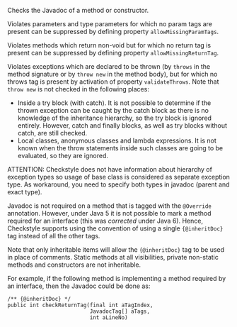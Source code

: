 Checks the Javadoc of a method or constructor.

Violates parameters and type parameters for which no param tags are
present can be suppressed by defining property `allowMissingParamTags`.

Violates methods which return non-void but for which no return tag is
present can be suppressed by defining property `allowMissingReturnTag`.

Violates exceptions which are declared to be thrown (by `throws` in the
method signature or by `throw new` in the method body), but for which no
throws tag is present by activation of property `validateThrows`. Note
that `throw new` is not checked in the following places:

- Inside a try block (with catch). It is not possible to determine if
  the thrown exception can be caught by the catch block as there is no
  knowledge of the inheritance hierarchy, so the try block is ignored
  entirely. However, catch and finally blocks, as well as try blocks
  without catch, are still checked.
- Local classes, anonymous classes and lambda expressions. It is not
  known when the throw statements inside such classes are going to be
  evaluated, so they are ignored.

ATTENTION: Checkstyle does not have information about hierarchy of
exception types so usage of base class is considered as separate
exception type. As workaround, you need to specify both types in javadoc
(parent and exact type).

Javadoc is not required on a method that is tagged with the `@Override`
annotation. However, under Java 5 it is not possible to mark a method
required for an interface (this was *corrected* under Java 6). Hence,
Checkstyle supports using the convention of using a single
`{@inheritDoc}` tag instead of all the other tags.

Note that only inheritable items will allow the `{@inheritDoc}` tag to
be used in place of comments. Static methods at all visibilities,
private non-static methods and constructors are not inheritable.

For example, if the following method is implementing a method required
by an interface, then the Javadoc could be done as:

    /** {@inheritDoc} */
    public int checkReturnTag(final int aTagIndex,
                              JavadocTag[] aTags,
                              int aLineNo)
